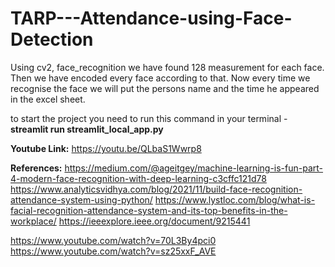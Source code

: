 # TARP---Attendance-using-Face-Detection

Using cv2, face_recognition we have found 128 measurement for each face. Then we have encoded every face according to that. Now every time we recognise the face we will put the persons name and the time he appeared in the excel sheet.


to start the project you need to run this command in your terminal - **streamlit run streamlit_local_app.py**

**Youtube Link:**
https://youtu.be/QLbaS1Wwrp8

**References:**
https://medium.com/@ageitgey/machine-learning-is-fun-part-4-modern-face-recognition-with-deep-learning-c3cffc121d78
https://www.analyticsvidhya.com/blog/2021/11/build-face-recognition-attendance-system-using-python/
https://www.lystloc.com/blog/what-is-facial-recognition-attendance-system-and-its-top-benefits-in-the-workplace/
https://ieeexplore.ieee.org/document/9215441

https://www.youtube.com/watch?v=70L3By4pci0
https://www.youtube.com/watch?v=sz25xxF_AVE

